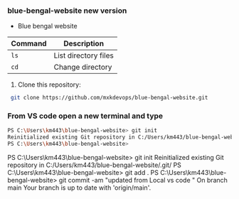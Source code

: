 ### blue-bengal-website new version 
- Blue bengal website

| Command       | Description          |
|---------------|----------------------|
| `ls`          | List directory files |
| `cd`          | Change directory     |



1. Clone this repository:
```bash
 git clone https://github.com/mxkdevops/blue-bengal-website.git
```

### From VS code open a new terminal and type 

```bash
PS C:\Users\km443\blue-bengal-website> git init
Reinitialized existing Git repository in C:/Users/km443/blue-bengal-website/.git/
PS C:\Users\km443\blue-bengal-website> 
```

PS C:\Users\km443\blue-bengal-website> git init
Reinitialized existing Git repository in C:/Users/km443/blue-bengal-website/.git/
PS C:\Users\km443\blue-bengal-website> git add .
PS C:\Users\km443\blue-bengal-website> git commit -am "updated from Local vs code "
On branch main
Your branch is up to date with 'origin/main'.

